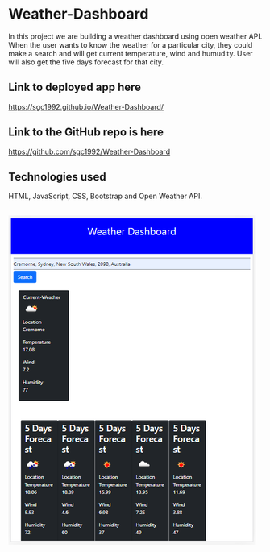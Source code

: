 # Weather-Dashboard
In this project we are building a weather dashboard using open weather API.
When the user wants to know the weather for a particular city, they could make a search and will get current temperature, wind and humudity.
User will also get the five days forecast for that city.
## Link to deployed app here
https://sgc1992.github.io/Weather-Dashboard/
## Link to the GitHub repo is here
https://github.com/sgc1992/Weather-Dashboard
## Technologies used
HTML, JavaScript, CSS, Bootstrap and Open Weather API.
## ![](./screenshot.PNG "Description goes here")
